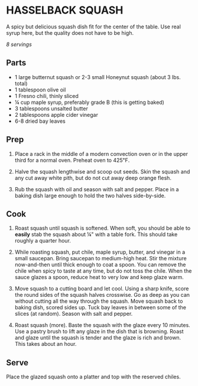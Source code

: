 HASSELBACK SQUASH
=================

A spicy but delicious squash dish fit for the center of the table.
Use real syrup here, but the quality does not have to be high.

_8 servings_

Parts
-----

- 1 large butternut squash or 2-3 small Honeynut squash (about 3 lbs. total)
- 1 tablespoon olive oil
- 1 Fresno chili, thinly sliced
- ¼ cup maple syrup, preferably grade B (this is getting baked)
- 3 tablespoons unsalted butter
- 2 tablespoons apple cider vinegar
- 6-8 dried bay leaves

Prep
----

1. Place a rack in the middle of a modern convection oven or in the upper third for a normal oven. 
Preheat oven to 425℉.

2. Halve the squash lengthwise and scoop out seeds.
Skin the squash and any cut away white pith, but do not cut away deep orange flesh.

3. Rub the squash with oil and season with salt and pepper.
Place in a baking dish large enough to hold the two halves side-by-side.

Cook
----

1. Roast squash until squash is softened.
When soft, you should be able to **easily** stab the squash about ¼" with a table fork.
This should take roughly a quarter hour.

2. While roasting squash, put chile, maple syrup, butter, and vinegar in a small saucepan.
Bring saucepan to medium-high heat.
Stir the mixture now-and-then until thick enough to coat a spoon.
You can remove the chile when spicy to taste at any time, but do not toss the chile.
When the sauce glazes a spoon, reduce heat to very low and keep glaze warm.

3. Move squash to a cutting board and let cool.
Using a sharp knife, score the round sides of the squash halves crosswise.
Go as deep as you can without cutting all the way through the squash.
Move squash back to baking dish, scored sides up.
Tuck bay leaves in between some of the slices (at random).
Season with salt and pepper.

4. Roast squash (more). 
Baste the squash with the glaze every 10 minutes.
Use a pastry brush to lift any glaze in the dish that is browning.
Roast and glaze until the squash is tender and the glaze is rich and brown.
This takes about an hour.

Serve
-----

Place the glazed squash onto a platter and top with the reserved chiles.
